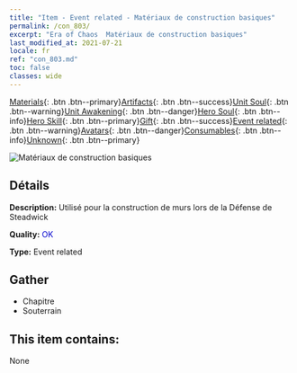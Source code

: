 ```yaml
---
title: "Item - Event related - Matériaux de construction basiques"
permalink: /con_803/
excerpt: "Era of Chaos  Matériaux de construction basiques"
last_modified_at: 2021-07-21
locale: fr
ref: "con_803.md"
toc: false
classes: wide
---
```

 [Materials](/ItemsFR/){: .btn .btn--primary}[Artifacts](/ItemsFR/Artifacts/){: .btn .btn--success}[Unit Soul](/ItemsFR/UnitSoul/){: .btn .btn--warning}[Unit Awakening](/ItemsFR/UnitAwakening/){: .btn .btn--danger}[Hero Soul](/ItemsFR/HeroSoul/){: .btn .btn--info}[Hero Skill](/ItemsFR/HeroSkill/){: .btn .btn--primary}[Gift](/ItemsFR/Gift/){: .btn .btn--success}[Event related](/ItemsFR/Events/){: .btn .btn--warning}[Avatars](/ItemsFR/Avatars/){: .btn .btn--danger}[Consumables](/ItemsFR/Consumables/){: .btn .btn--info}[Unknown](/ItemsFR/Unknown/){: .btn .btn--primary}

 ![Matériaux de construction basiques](/images/t/i_3061.png)

## Détails
 **Description:** Utilisé pour la construction de murs lors de la Défense de Steadwick

 **Quality:** <span style="color: #0000CD">OK</span>

 **Type:** Event related

## Gather

*    Chapitre 
*    Souterrain 

## This item contains:

  None

